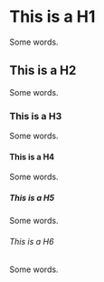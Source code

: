 # This is a H1

Some words.

## This is a H2

Some words.

### This is a H3

Some words.

#### This is a H4

Some words.

##### This is a H5

Some words.

###### This is a H6

Some words.
